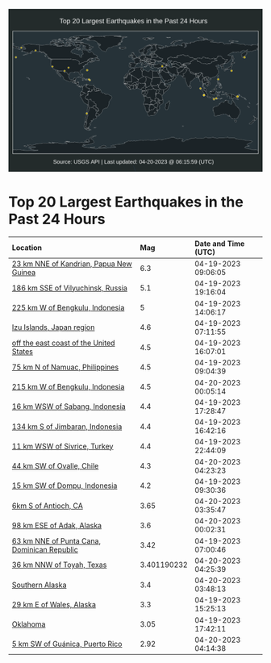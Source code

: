 ![Map](./map.png)

# Top 20 Largest Earthquakes in the Past 24 Hours

| Location | Mag | Date and Time (UTC) |
|:---|:---|:---|
| [23 km NNE of Kandrian, Papua New Guinea](https://earthquake.usgs.gov/earthquakes/eventpage/us6000k5gu) | 6.3 | 04-19-2023 09:06:05 |
| [186 km SSE of Vilyuchinsk, Russia](https://earthquake.usgs.gov/earthquakes/eventpage/us6000k5ky) | 5.1 | 04-19-2023 19:16:04 |
| [225 km W of Bengkulu, Indonesia](https://earthquake.usgs.gov/earthquakes/eventpage/us6000k5jl) | 5 | 04-19-2023 14:06:17 |
| [Izu Islands, Japan region](https://earthquake.usgs.gov/earthquakes/eventpage/us6000k5gg) | 4.6 | 04-19-2023 07:11:55 |
| [off the east coast of the United States](https://earthquake.usgs.gov/earthquakes/eventpage/us6000k5k8) | 4.5 | 04-19-2023 16:07:01 |
| [75 km N of Namuac, Philippines](https://earthquake.usgs.gov/earthquakes/eventpage/us6000k5gt) | 4.5 | 04-19-2023 09:04:39 |
| [215 km W of Bengkulu, Indonesia](https://earthquake.usgs.gov/earthquakes/eventpage/us6000k5mv) | 4.5 | 04-20-2023 00:05:14 |
| [16 km WSW of Sabang, Indonesia](https://earthquake.usgs.gov/earthquakes/eventpage/us6000k5kh) | 4.4 | 04-19-2023 17:28:47 |
| [134 km S of Jimbaran, Indonesia](https://earthquake.usgs.gov/earthquakes/eventpage/us6000k5kc) | 4.4 | 04-19-2023 16:42:16 |
| [11 km WSW of Sivrice, Turkey](https://earthquake.usgs.gov/earthquakes/eventpage/us6000k5mf) | 4.4 | 04-19-2023 22:44:09 |
| [44 km SW of Ovalle, Chile](https://earthquake.usgs.gov/earthquakes/eventpage/us6000k5nl) | 4.3 | 04-20-2023 04:23:23 |
| [15 km SW of Dompu, Indonesia](https://earthquake.usgs.gov/earthquakes/eventpage/us6000k5h8) | 4.2 | 04-19-2023 09:30:36 |
| [6km S of Antioch, CA](https://earthquake.usgs.gov/earthquakes/eventpage/nc73875700) | 3.65 | 04-20-2023 03:35:47 |
| [98 km ESE of Adak, Alaska](https://earthquake.usgs.gov/earthquakes/eventpage/us6000k5mt) | 3.6 | 04-20-2023 00:02:31 |
| [63 km NNE of Punta Cana, Dominican Republic](https://earthquake.usgs.gov/earthquakes/eventpage/pr71405883) | 3.42 | 04-19-2023 07:00:46 |
| [36 km NNW of Toyah, Texas](https://earthquake.usgs.gov/earthquakes/eventpage/tx2023hrmq) | 3.401190232 | 04-20-2023 04:25:39 |
| [Southern Alaska](https://earthquake.usgs.gov/earthquakes/eventpage/ak02351z6sho) | 3.4 | 04-20-2023 03:48:13 |
| [29 km E of Wales, Alaska](https://earthquake.usgs.gov/earthquakes/eventpage/us6000k5jx) | 3.3 | 04-19-2023 15:25:13 |
| [Oklahoma](https://earthquake.usgs.gov/earthquakes/eventpage/ok2023hqrj) | 3.05 | 04-19-2023 17:42:11 |
| [5 km SW of Guánica, Puerto Rico](https://earthquake.usgs.gov/earthquakes/eventpage/pr2023110000) | 2.92 | 04-20-2023 04:14:38 |
